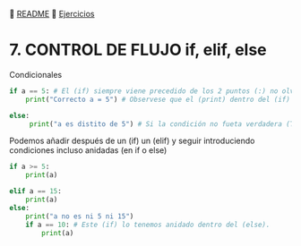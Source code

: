 :page_with_curl: [README](../README.md)  :pencil: [Ejercicios](/tests/indicetests.md)


# 7. CONTROL DE FLUJO if, elif, else

Condicionales

````python
if a == 5: # El (if) siempre viene precedido de los 2 puntos (:) no olvidarlo, si no, nos reportará un error.
    print("Correcto a = 5") # Observese que el (print) dentro del (if) esta sangrado o identado.

else:
     print("a es distito de 5") # Si la condición no fueta verdadera (True) imprimiriamos esto
````

Podemos añadir después de un (if) un (elif) y seguir introduciendo condiciones incluso anidadas (en if o else)
````python
if a >= 5: 
    print(a) 

elif a == 15:
    print(a) 
else:
    print("a no es ni 5 ni 15")
    if a == 10: # Este (if) lo tenemos anidado dentro del (else).
        print(a)
````

